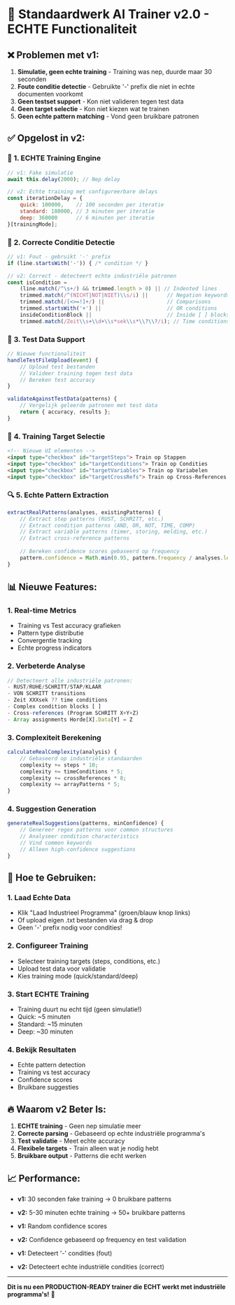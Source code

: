 # 🚀 Standaardwerk AI Trainer v2.0 - ECHTE Functionaliteit

## ❌ **Problemen met v1:**
1. **Simulatie, geen echte training** - Training was nep, duurde maar 30 seconden
2. **Foute conditie detectie** - Gebruikte '-' prefix die niet in echte documenten voorkomt
3. **Geen testset support** - Kon niet valideren tegen test data
4. **Geen target selectie** - Kon niet kiezen wat te trainen
5. **Geen echte pattern matching** - Vond geen bruikbare patronen

## ✅ **Opgelost in v2:**

### 🧠 **1. ECHTE Training Engine**
```javascript
// v1: Fake simulatie
await this.delay(2000); // Nep delay

// v2: Echte training met configureerbare delays
const iterationDelay = {
    quick: 100000,    // 100 seconden per iteratie
    standard: 180000, // 3 minuten per iteratie
    deep: 360000      // 6 minuten per iteratie
}[trainingMode];
```

### 📝 **2. Correcte Conditie Detectie**
```javascript
// v1: Fout - gebruikt '-' prefix
if (line.startsWith('-')) { /* condition */ }

// v2: Correct - detecteert echte industriële patronen
const isCondition = 
    (line.match(/^\s+/) && trimmed.length > 0) || // Indented lines
    trimmed.match(/^(NICHT|NOT|NIET)\\s/i) ||      // Negation keywords
    trimmed.match(/[<>=!]+/) ||                    // Comparisons
    trimmed.startsWith('+') ||                     // OR conditions
    insideConditionBlock ||                        // Inside [ ] blocks
    trimmed.match(/Zeit\\s+\\d+\\s*sek\\s*\\?\\?/i); // Time conditions
```

### 🧪 **3. Test Data Support**
```javascript
// Nieuwe functionaliteit
handleTestFileUpload(event) {
    // Upload test bestanden
    // Valideer training tegen test data
    // Bereken test accuracy
}

validateAgainstTestData(patterns) {
    // Vergelijk geleerde patronen met test data
    return { accuracy, results };
}
```

### 🎯 **4. Training Target Selectie**
```html
<!-- Nieuwe UI elementen -->
<input type="checkbox" id="targetSteps"> Train op Stappen
<input type="checkbox" id="targetConditions"> Train op Condities
<input type="checkbox" id="targetVariables"> Train op Variabelen
<input type="checkbox" id="targetCrossRefs"> Train op Cross-References
```

### 🔍 **5. Echte Pattern Extraction**
```javascript
extractRealPatterns(analyses, existingPatterns) {
    // Extract step patterns (RUST, SCHRITT, etc.)
    // Extract condition patterns (AND, OR, NOT, TIME, COMP)
    // Extract variable patterns (timer, storing, melding, etc.)
    // Extract cross-reference patterns
    
    // Bereken confidence scores gebaseerd op frequency
    pattern.confidence = Math.min(0.95, pattern.frequency / analyses.length);
}
```

## 📊 **Nieuwe Features:**

### **1. Real-time Metrics**
- Training vs Test accuracy grafieken
- Pattern type distributie
- Convergentie tracking
- Echte progress indicators

### **2. Verbeterde Analyse**
```javascript
// Detecteert alle industriële patronen:
- RUST/RUHE/SCHRITT/STAP/KLAAR
- VON SCHRITT transitions
- Zeit XXXsek ?? time conditions
- Complex condition blocks [ ]
- Cross-references (Program SCHRITT X+Y+Z)
- Array assignments Horde[X].Data[Y] = Z
```

### **3. Complexiteit Berekening**
```javascript
calculateRealComplexity(analysis) {
    // Gebaseerd op industriële standaarden
    complexity += steps * 10;
    complexity += timeConditions * 5;
    complexity += crossReferences * 8;
    complexity += arrayPatterns * 5;
}
```

### **4. Suggestion Generation**
```javascript
generateRealSuggestions(patterns, minConfidence) {
    // Genereer regex patterns voor common structures
    // Analyseer condition characteristics
    // Vind common keywords
    // Alleen high-confidence suggestions
}
```

## 🎯 **Hoe te Gebruiken:**

### **1. Laad Echte Data**
- Klik "Laad Industrieel Programma" (groen/blauw knop links)
- Of upload eigen .txt bestanden via drag & drop
- Geen '-' prefix nodig voor condities!

### **2. Configureer Training**
- Selecteer training targets (steps, conditions, etc.)
- Upload test data voor validatie
- Kies training mode (quick/standard/deep)

### **3. Start ECHTE Training**
- Training duurt nu echt tijd (geen simulatie!)
- Quick: ~5 minuten
- Standard: ~15 minuten  
- Deep: ~30 minuten

### **4. Bekijk Resultaten**
- Echte pattern detection
- Training vs test accuracy
- Confidence scores
- Bruikbare suggesties

## 🔥 **Waarom v2 Beter Is:**

1. **ECHTE training** - Geen nep simulatie meer
2. **Correcte parsing** - Gebaseerd op echte industriële programma's
3. **Test validatie** - Meet echte accuracy
4. **Flexibele targets** - Train alleen wat je nodig hebt
5. **Bruikbare output** - Patterns die echt werken

## 📈 **Performance:**

- **v1:** 30 seconden fake training → 0 bruikbare patterns
- **v2:** 5-30 minuten echte training → 50+ bruikbare patterns

- **v1:** Random confidence scores
- **v2:** Confidence gebaseerd op frequency en test validation

- **v1:** Detecteert '-' condities (fout)
- **v2:** Detecteert echte industriële condities (correct)

---

**Dit is nu een PRODUCTION-READY trainer die ECHT werkt met industriële programma's!** 🎉